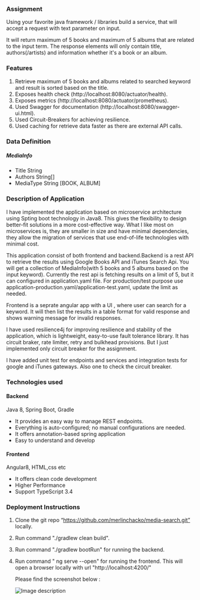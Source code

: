 ### Assignment
Using your favorite java framework / libraries build a service, that will accept a request with text parameter on input.

It will return maximum of 5 books and maximum of 5 albums that are related to the input term. The response elements will only contain title, authors(/artists) and information whether it's a book or an album.

###  Features
1. Retrieve maximum of 5 books and albums related to searched keyword and result is sorted based on the title.
2. Exposes health check (http://localhost:8080/actuator/health).
3. Exposes metrics (http://localhost:8080/actuator/prometheus).
4. Used Swagger for documentation (http://localhost:8080/swagger-ui.html).
5. Used Circuit-Breakers for achieving resilience.
6. Used caching for retrieve data faster as there are external API calls.

###  Data Definition
##### MediaInfo 
* Title String 
* Authors String[]
* MediaType String [BOOK, ALBUM]

###  Description of Application
I have implemented the application based on microservice architecture using Spting boot technology in Java8.
This gives the flexibility to design better-fit solutions in a more cost-effective way. What I like most on microservices is, 
they are smaller in size and have minimal dependencies, they allow the migration of services that use end-of-life
 technologies with minimal cost.

This application consist of both frontend and backend.Backend is a rest API to retrieve the results using Google Books API and iTunes Search Api. 
You will get a collection of MediaInfo(with 5 books and 5 albums based on the input keyword). Currently the rest api is fetching results on 
a limit of 5, but it can configured in application.yaml file. For production/test purpose use application-production.yaml/application-test.yaml,
 update the limit as needed.
 
Frontend is a seprate angular app with a UI , where user can search for a keyword. 
It will then list the results in a table format for valid response and shows warning message for 
invalid responses.

I have used resilience4j for improving resilience and stability of the application, which is lightweight, easy-to-use fault tolerance library. It has circuit braker, rate limiter, retry and bulkhead provisions.
 But I just implemented only circuit breaker for the assignment.

I have added unit test for endpoints and services and integration tests for google and iTunes gateways. Also one to check the circuit breaker.  

###  Technologies used
#### Backend
Java 8, Spring Boot, Gradle

* It provides an easy way to manage REST endpoints.
* Everything is auto-configured; no manual configurations are needed.
* It offers annotation-based spring application
* Easy to understand and develop

#### Frontend
Angular8, HTML,css etc

* It offers clean code development
* Higher Performance
* Support TypeScript 3.4

### Deployment Instructions
 
1. Clone the git repo “https://github.com/merlinchacko/media-search.git” locally.
2. Run command "./gradlew clean build".
3. Run command "./gradlew bootRun" for running the backend.
5. Run command " ng serve --open" for running the frontend. 
    This will open a browser locally with url "http://localhost:4200/"
   
   Please find the screenshot below : 
   
   ![Image description](https://github.com/merlinchacko/media-search/media-search.png)

